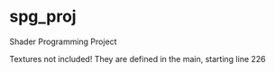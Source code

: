 # spg_proj
Shader Programming Project 

Textures not included! 
They are defined in the main, starting line 226
